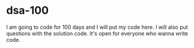 # dsa-100
I am going to code for 100 days and I will put my code here. I will also put questions with the solution code. It's open for everyone who wanna write code.
